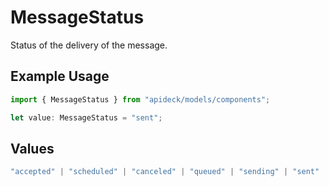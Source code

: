 # MessageStatus

Status of the delivery of the message.

## Example Usage

```typescript
import { MessageStatus } from "apideck/models/components";

let value: MessageStatus = "sent";
```

## Values

```typescript
"accepted" | "scheduled" | "canceled" | "queued" | "sending" | "sent" | "failed" | "delivered" | "undelivered" | "receiving" | "received" | "read"
```